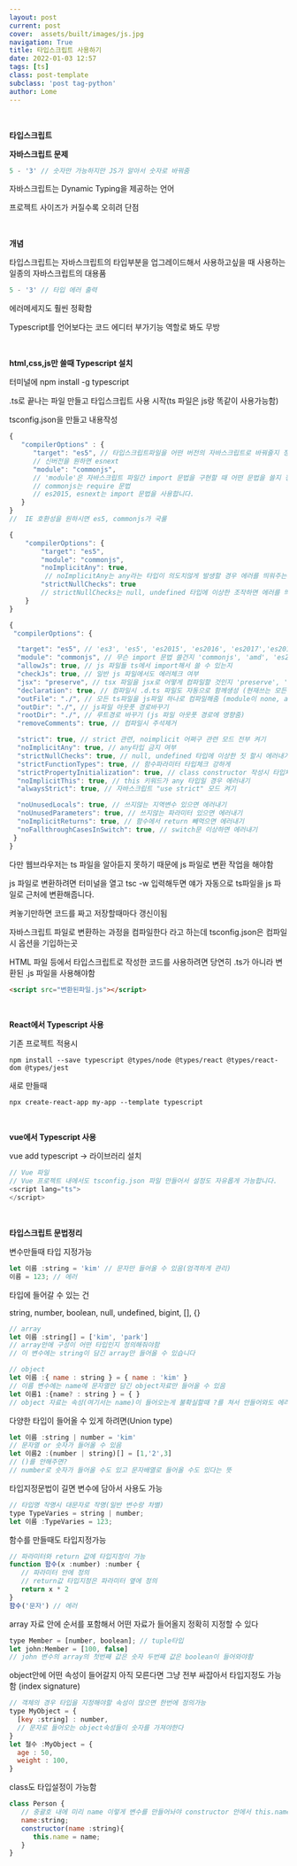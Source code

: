 ```yaml
---
layout: post
current: post
cover:  assets/built/images/js.jpg
navigation: True
title: 타입스크립트 사용하기
date: 2022-01-03 12:57
tags: [ts]
class: post-template
subclass: 'post tag-python'
author: Lome
---
```


<br>

<strong class="subtitle_fontAwesome">타입스크립트</strong>

<strong class="subtitle2_fontAwesome">자바스크립트 문제</strong>

~~~javascript
5 - '3' // 숫자만 가능하지만 JS가 알아서 숫자로 바꿔줌
~~~

자바스크립트는 Dynamic Typing을 제공하는 언어

프로젝트 사이즈가 커질수록 오히려 단점

<br>

<strong class="subtitle2_fontAwesome">개념</strong>

타입스크립트는 자바스크립트의 타입부분을 업그레이드해서 사용하고싶을 때 사용하는 일종의 자바스크립트의 대용품

~~~javascript
5 - '3' // 타입 에러 출력
~~~

에러메세지도 훨씬 정확함

Typescript를 언어보다는 코드 에디터 부가기능 역할로 봐도 무방

<br>

<strong class="subtitle2_fontAwesome">html,css,js만 쓸때 Typescript 설치</strong>

터미널에 npm install -g typescript

.ts로 끝나는 파일 만들고 타입스크립트 사용 시작(ts 파일은 js랑 똑같이 사용가능함)

tsconfig.json을 만들고 내용작성

~~~javascript
{
   "compilerOptions" : {
      "target": "es5", // 타입스크립트파일을 어떤 버전의 자바스크립트로 바꿔줄지 정하는 부분
      // 신버전을 원하면 esnext
      "module": "commonjs",
      // 'module'은 자바스크립트 파일간 import 문법을 구현할 때 어떤 문법을 쓸지 정하는 곳입니다. 
      // commonjs는 require 문법 
      // es2015, esnext는 import 문법을 사용합니다. 
   }
}
//  IE 호환성을 원하시면 es5, commonjs가 국룰
~~~

~~~javascript
{
    "compilerOptions": {
        "target": "es5",
        "module": "commonjs",
        "noImplicitAny": true,
         // noImplicitAny는 any라는 타입이 의도치않게 발생할 경우 에러를 띄워주는 설정
        "strictNullChecks": true
        // strictNullChecks는 null, undefined 타입에 이상한 조작하면 에러를 띄우는 설정
    }
}
~~~

~~~javascript
{
 "compilerOptions": {

  "target": "es5", // 'es3', 'es5', 'es2015', 'es2016', 'es2017','es2018', 'esnext' 가능
  "module": "commonjs", // 무슨 import 문법 쓸건지 'commonjs', 'amd', 'es2015', 'esnext'
  "allowJs": true, // js 파일들 ts에서 import해서 쓸 수 있는지 
  "checkJs": true, // 일반 js 파일에서도 에러체크 여부 
  "jsx": "preserve", // tsx 파일을 jsx로 어떻게 컴파일할 것인지 'preserve', 'react-native', 'react'
  "declaration": true, // 컴파일시 .d.ts 파일도 자동으로 함께생성 (현재쓰는 모든 타입이 정의된 파일)
  "outFile": "./", // 모든 ts파일을 js파일 하나로 컴파일해줌 (module이 none, amd, system일 때만 가능)
  "outDir": "./", // js파일 아웃풋 경로바꾸기
  "rootDir": "./", // 루트경로 바꾸기 (js 파일 아웃풋 경로에 영향줌)
  "removeComments": true, // 컴파일시 주석제거 

  "strict": true, // strict 관련, noimplicit 어쩌구 관련 모드 전부 켜기
  "noImplicitAny": true, // any타입 금지 여부
  "strictNullChecks": true, // null, undefined 타입에 이상한 짓 할시 에러내기 
  "strictFunctionTypes": true, // 함수파라미터 타입체크 강하게 
  "strictPropertyInitialization": true, // class constructor 작성시 타입체크 강하게
  "noImplicitThis": true, // this 키워드가 any 타입일 경우 에러내기
  "alwaysStrict": true, // 자바스크립트 "use strict" 모드 켜기

  "noUnusedLocals": true, // 쓰지않는 지역변수 있으면 에러내기
  "noUnusedParameters": true, // 쓰지않는 파라미터 있으면 에러내기
  "noImplicitReturns": true, // 함수에서 return 빼먹으면 에러내기 
  "noFallthroughCasesInSwitch": true, // switch문 이상하면 에러내기 
 }
}
~~~

다만 웹브라우저는 ts 파일을 알아듣지 못하기 때문에 js 파일로 변환 작업을 해야함

js 파일로 변환하려면 터미널을 열고 tsc -w 입력해두면 얘가 자동으로 ts파일을 js 파일로 근처에 변환해줍니다.

켜놓기만하면 코드를 짜고 저장할때마다 갱신이됨

자바스크립트 파일로 변환하는 과정을 컴파일한다 라고 하는데 tsconfig.json은 컴파일시 옵션을 기입하는곳

HTML 파일 등에서 타입스크립트로 작성한 코드를 사용하려면 당연히 .ts가 아니라 변환된 .js 파일을 사용해야함

~~~Html
<script src="변환된파일.js"></script>
~~~

<br>

<strong class="subtitle2_fontAwesome">React에서 Typescript 사용</strong>

기존 프로젝트 적용시

~~~terminal
npm install --save typescript @types/node @types/react @types/react-dom @types/jest
~~~

새로 만들때

~~~terminal
npx create-react-app my-app --template typescript
~~~

<br>

<strong class="subtitle2_fontAwesome">vue에서 Typescript 사용</strong>

vue add typescript -> 라이브러리 설치

~~~Javascript
// Vue 파일
// Vue 프로젝트 내에서도 tsconfig.json 파일 만들어서 설정도 자유롭게 가능합니다.
<script lang="ts">
</script>
~~~

<br>

<strong class="subtitle2_fontAwesome">타입스크립트 문법정리</strong>

변수만들때 타입 지정가능

~~~javascript
let 이름 :string = 'kim' // 문자만 들어올 수 있음(엄격하게 관리)
이름 = 123; // 에러
~~~

타입에 들어갈 수 있는 건

string, number, boolean, null, undefined, bigint, [], {}

~~~javascript
// array
let 이름 :string[] = ['kim', 'park']
// array안에 구성이 어떤 타입인지 정의해줘야함
// 이 변수에는 string이 담긴 array만 들어올 수 있습니다

// object
let 이름 :{ name : string } = { name : 'kim' }
// 이름 변수에는 name에 문자열만 담긴 object자료만 들어올 수 있음
let 이름1 :{name? : string } = { }
// object 자료는 속성(여기서는 name)이 들어오는게 불확실할때 ?를 쳐서 안들어와도 에러를 안내게 할 수 있음
~~~

다양한 타입이 들어올 수 있게 하려면(Union type)

~~~javascript
let 이름 :string | number = 'kim'
// 문자열 or 숫자가 들어올 수 있음
let 이름2 :(number | string)[] = [1,'2',3]
// ()를 안해주면? 
// number로 숫자가 들어올 수도 있고 문자배열로 들어올 수도 있다는 뜻
~~~

타입지정문법이 길면 변수에 담아서 사용도 가능

~~~javascript
// 타입명 작명시 대문자로 작명(일반 변수랑 차별)
type TypeVaries = string | number;
let 이름 :TypeVaries = 123;
~~~

함수를 만들때도 타입지정가능

~~~javascript
// 파라미터와 return 값에 타입지정이 가능
function 함수(x :number) :number {
   // 파라미터 안에 정의
   // return값 타입지정은 파라미터 옆에 정의
   return x * 2
}
함수('문자') // 에러
~~~

array 자료 안에 순서를 포함해서 어떤 자료가 들어올지 정확히 지정할 수 있다

~~~javascript
type Member = [number, boolean]; // tuple타입
let john:Member = [100, false]
// john 변수의 array의 첫번째 값은 숫자 두번째 값은 boolean이 들어와야함 
~~~

object안에 어떤 속성이 들어갈지 아직 모른다면 그냥 전부 싸잡아서 타입지정도 가능함 (index signature)

~~~javascript
// 객체의 경우 타입을 지정해야할 속성이 많으면 한번에 정의가능
type MyObject = {
  [key :string] : number,
  // 문자로 들어오는 object속성들이 숫자를 가져야한다
}
let 철수 :MyObject = { 
  age : 50,
  weight : 100,
}
~~~

class도 타입설정이 가능함

~~~Javascript
class Person {
   // 중괄호 내에 미리 name 이렇게 변수를 만들어놔야 constructor 안에서 this.name 이렇게 사용가능합니다.
   name:string;
   constructor(name :string){
      this.name = name;
   }
}
~~~
